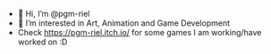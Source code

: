 - 👋 Hi, I’m @pgm-riel
- 👀 I’m interested in Art, Animation and Game Development
- Check https://pgm-riel.itch.io/ for some games I am working/have worked on :D


<!---
pgm-riel/pgm-riel is a ✨ special ✨ repository because its `README.md` (this file) appears on your GitHub profile.
You can click the Preview link to take a look at your changes.
--->
